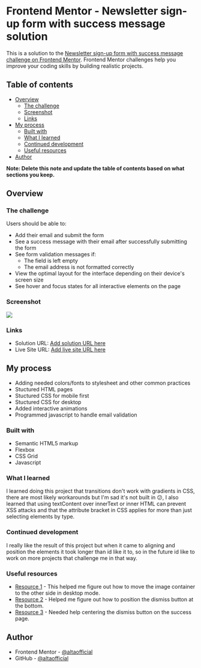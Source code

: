 # Frontend Mentor - Newsletter sign-up form with success message solution

This is a solution to the [Newsletter sign-up form with success message challenge on Frontend Mentor](https://www.frontendmentor.io/challenges/newsletter-signup-form-with-success-message-3FC1AZbNrv). Frontend Mentor challenges help you improve your coding skills by building realistic projects. 

## Table of contents

- [Overview](#overview)
  - [The challenge](#the-challenge)
  - [Screenshot](#screenshot)
  - [Links](#links)
- [My process](#my-process)
  - [Built with](#built-with)
  - [What I learned](#what-i-learned)
  - [Continued development](#continued-development)
  - [Useful resources](#useful-resources)
- [Author](#author)

**Note: Delete this note and update the table of contents based on what sections you keep.**

## Overview

### The challenge

Users should be able to:

- Add their email and submit the form
- See a success message with their email after successfully submitting the form
- See form validation messages if:
  - The field is left empty
  - The email address is not formatted correctly
- View the optimal layout for the interface depending on their device's screen size
- See hover and focus states for all interactive elements on the page

### Screenshot

![](./images/screenshot.png)

### Links

- Solution URL: [Add solution URL here](https://your-solution-url.com)
- Live Site URL: [Add live site URL here](https://your-live-site-url.com)

## My process

- Adding needed colors/fonts to stylesheet and other common practices
- Stuctured HTML pages
- Stuctured CSS for mobile first
- Stuctured CSS for desktop
- Added interactive animations
- Programmed javascript to handle email validation

### Built with

- Semantic HTML5 markup
- Flexbox
- CSS Grid
- Javascript

### What I learned

I learned doing this project that transitions don't work with gradients in CSS, there are most likely workarounds but I'm sad it's not built in 😕, I also learned that using textContent over innerText or inner HTML can prevent XSS attacks and that the attribute bracket in CSS applies for more than just selecting elements by type.

### Continued development

I really like the result of this project but when it came to aligning and position the elements it took longer than id like it to, so in the future id like to work on more projects that challenge me in that way.

### Useful resources

- [Resource 1](https://www.w3schools.com/css/css_grid_item.asp) - This helped me figure out how to move the image container to the other side in desktop mode.
- [Resource 2](https://www.geeksforgeeks.org/how-to-position-a-div-at-the-bottom-of-its-container-using-css) - Helped me figure out how to position the dismiss button at the bottom.
- [Resource 3](https://www.w3schools.com/css/css_align.asp) - Needed help centering the dismiss button on the success page.

## Author

- Frontend Mentor - [@altaofficial](https://www.frontendmentor.io/profile/altaofffical)
- GitHub - [@altaofficial](https://www.github.com/altaofficial)
